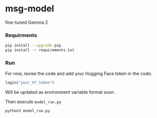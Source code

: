 # msg-model
fine-tuned Gemma 2



### Requirments

```bash
pip install --upgrade pip
pip install -r requirements.txt
```

### Run

For now, revise the code and add your Hugging Face token in the code.
```python
login("your_hf_token")
```
Will be updated as environment variable format soon.

Then execute `model_run.py`
```bash
python3 model_run.py
```